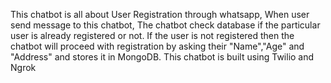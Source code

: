 This chatbot is all about User Registration through whatsapp, When user send message to this chatbot, The chatbot check database if the particular user is already registered or not. If the user is not registered then the chatbot will proceed with registration by asking their "Name","Age" and "Address" and stores it in MongoDB.
This chatbot is built using Twilio and Ngrok
